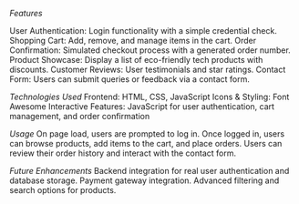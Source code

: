 *Features*

User Authentication: Login functionality with a simple credential check.
Shopping Cart: Add, remove, and manage items in the cart.
Order Confirmation: Simulated checkout process with a generated order number.
Product Showcase: Display a list of eco-friendly tech products with discounts.
Customer Reviews: User testimonials and star ratings.
Contact Form: Users can submit queries or feedback via a contact form.

*Technologies Used*
Frontend: HTML, CSS, JavaScript
Icons & Styling: Font Awesome
Interactive Features: JavaScript for user authentication, cart management, and order confirmation

*Usage*
On page load, users are prompted to log in.
Once logged in, users can browse products, add items to the cart, and place orders.
Users can review their order history and interact with the contact form.

*Future Enhancements*
Backend integration for real user authentication and database storage.
Payment gateway integration.
Advanced filtering and search options for products.
